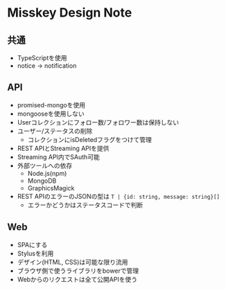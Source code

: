 # Misskey Design Note

## 共通
* TypeScriptを使用
* notice -> notification

## API
* promised-mongoを使用
* mongooseを使用しない
* Userコレクションにフォロー数/フォロワー数は保持しない
* ユーザー/ステータスの削除
  * コレクションにisDeletedフラグをつけて管理
* REST APIとStreaming APIを提供
* Streaming API内でSAuth可能
* 外部ツールへの依存
  * Node.js(npm)
  * MongoDB
  * GraphicsMagick
* REST APIのエラーのJSONの型は `T | {id: string, message: string}[]`
  * エラーかどうかはステータスコードで判断

## Web
* SPAにする
* Stylusを利用
* デザイン(HTML, CSS)は可能な限り流用
* ブラウザ側で使うライブラリをbowerで管理 
* Webからのリクエストは全て公開APIを使う
